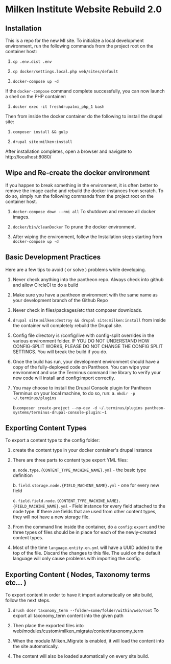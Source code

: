 # Milken Institute Website Rebuild 2.0 #


## Installation ##

This is a repo for the new MI site. To initialize a local development environment, run the following commands from the project root on the container host:

1. ```cp .env.dist .env```

2. ```cp docker/settings.local.php web/sites/default```

3. ```docker-compose up -d```

If the ```docker-compose``` command complete successfully, you can now launch a shell on the PHP container:

1. ```docker exec -it freshdrupalmi_php_1 bash```

Then from inside the docker container do the following to install the drupal site:

1. ```composer install && gulp```

2. ```drupal site:milken:install```

After installation completes, open a browser and navigate to http://localhost:8080/


## Wipe and Re-create the docker environment ##

If you happen to break something in the environment, it is often better to remove the image cache and rebuild the docker instances from scratch. To do so, simply run the following commands from the project root on the container host.

1. ```docker-compose down --rmi all``` To shutdown and remove all docker images.

2. ```docker/bin/cleanDocker``` To prune the docker environment.

3. After wiping the environment, follow the Installation steps starting from ```docker-compose up -d```


## Basic Development Practices ##

Here are a few tips to avoid ( or solve ) problems while developing.

1. Never check anything into the pantheon repo. Always check into github and allow CircleCI to do a build

2. Make sure you have a pantheon environment with the same name as your development branch of the Github Repo

3. Never check in files/packages/etc that composer downloads.

4. ```drupal site:milken:destroy && drupal site:milken:install``` from inside the container will completely rebuild the Drupal site.

5. Config file directory is /config/live with config-split overrides in the various environment folder. IF YOU DO NOT UNDERSTAND HOW CONFIG-SPLIT WORKS, PLEASE DO NOT CHANGE THE CONFIG SPLIT SETTINGS. You will break the build if you do.

6. Once the build has run, your development environment should have a copy of the fully-deployed code on Pantheon. You can wipe your environment and use the Terminus command line library to verify your new code will install and config:import correctly.

7. You may choose to install the Drupal Console plugin for Pantheon Terminus on your local machine, to do so, run:
   a. ```mkdir -p ~/.terminus/plugins```

   b.```composer create-project --no-dev -d ~/.terminus/plugins pantheon-systems/terminus-drupal-console-plugin:~1```


## Exporting Content Types ##

To export a content type to the config folder:

1. create the content type in your docker container's drupal instance

2. There are three parts to content type export YML files:

    a. ```node.type.{CONTENT_TYPE_MACHINE_NAME}.yml``` - the basic type definition

    b. ```field.storage.node.{FIELD_MACHINE_NAME}.yml``` - one for every new field

    c. ```field.field.node.{CONTENT_TYPE_MACHINE_NAME}.{FIELD_MACHINE_NAME}.yml``` - Field instance for every field attached to the node type. If there are fields that are used from other content types, they will not have a new storage file.

3. From the command line inside the container, do a ```config:export``` and the three types of files should be in place for each of the newly-created content types.

4. Most of the time ```language.entity.en.yml``` will have a UUID added to the top of the file. Discard the changes to this file. The uuid on the default language will only cause problems with importing the config.


## Exporting Content ( Nodes, Taxonomy terms etc... ) ##

To export content in order to have it import automatically on site build, follow the next steps.

1. ```drush dcer taxonomy_term --folder=some/folder/within/web/root``` To export all taxonomy_term content into the given path

2. Then place the exported files into web/modules/custom/milken_migrate/content/taxonomy_term

3. When the module Milken_Migrate is enabled, it will load the content into the site automatically. 

4. The content will also be loaded automatically on every site build. 
